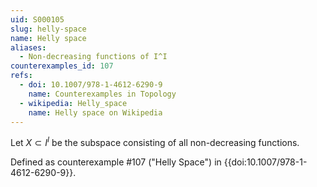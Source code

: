 ```yaml
---
uid: S000105
slug: helly-space
name: Helly space
aliases:
  - Non-decreasing functions of I^I
counterexamples_id: 107
refs:
  - doi: 10.1007/978-1-4612-6290-9
    name: Counterexamples in Topology
  - wikipedia: Helly_space
    name: Helly space on Wikipedia
---
```

Let $X \subset I^I$ be the subspace consisting of all non-decreasing functions.

Defined as counterexample #107 ("Helly Space")
in {{doi:10.1007/978-1-4612-6290-9}}.
